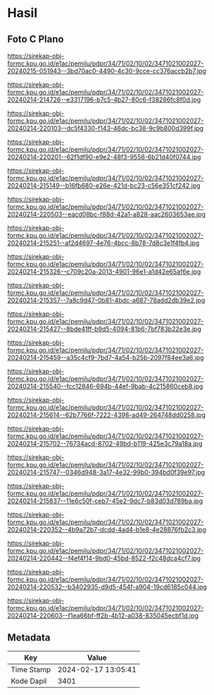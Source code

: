 # Hasil

## Foto C Plano

https://sirekap-obj-formc.kpu.go.id/e1ac/pemilu/pdpr/34/71/02/10/02/3471021002027-20240215-051943--3bd70ac0-4490-4c30-9cce-cc376accb2b7.jpg

https://sirekap-obj-formc.kpu.go.id/e1ac/pemilu/pdpr/34/71/02/10/02/3471021002027-20240214-214726--e3317196-b7c5-4b27-80c6-f38286fc8f0d.jpg

https://sirekap-obj-formc.kpu.go.id/e1ac/pemilu/pdpr/34/71/02/10/02/3471021002027-20240214-220103--dc5f4330-f143-46dc-bc38-9c9b800d399f.jpg

https://sirekap-obj-formc.kpu.go.id/e1ac/pemilu/pdpr/34/71/02/10/02/3471021002027-20240214-220201--62f1df90-e9e2-48f3-9558-6b21d40f0744.jpg

https://sirekap-obj-formc.kpu.go.id/e1ac/pemilu/pdpr/34/71/02/10/02/3471021002027-20240214-215149--b16fb680-e26e-421d-bc23-c56e351cf242.jpg

https://sirekap-obj-formc.kpu.go.id/e1ac/pemilu/pdpr/34/71/02/10/02/3471021002027-20240214-220503--eacd08bc-f88d-42a1-a828-aac2603653ae.jpg

https://sirekap-obj-formc.kpu.go.id/e1ac/pemilu/pdpr/34/71/02/10/02/3471021002027-20240214-215251--af2d4697-4e76-4bcc-8b78-7d8c3e1f4fb4.jpg

https://sirekap-obj-formc.kpu.go.id/e1ac/pemilu/pdpr/34/71/02/10/02/3471021002027-20240214-215326--c709c20a-2013-4901-96e1-a1d42e65af6e.jpg

https://sirekap-obj-formc.kpu.go.id/e1ac/pemilu/pdpr/34/71/02/10/02/3471021002027-20240214-215357--7a8c9d47-0b81-4bdc-a687-78add2db39e2.jpg

https://sirekap-obj-formc.kpu.go.id/e1ac/pemilu/pdpr/34/71/02/10/02/3471021002027-20240214-215427--8bde41ff-b9d5-4094-81b6-7bf783b22e3e.jpg

https://sirekap-obj-formc.kpu.go.id/e1ac/pemilu/pdpr/34/71/02/10/02/3471021002027-20240214-215459--a35c4cf9-7bd7-4a54-b25b-2097f84ee3a6.jpg

https://sirekap-obj-formc.kpu.go.id/e1ac/pemilu/pdpr/34/71/02/10/02/3471021002027-20240214-215540--fcc12846-694b-44ef-9bab-4c215860ceb8.jpg

https://sirekap-obj-formc.kpu.go.id/e1ac/pemilu/pdpr/34/71/02/10/02/3471021002027-20240214-215614--62b7766f-7222-4398-ad49-264748dd0258.jpg

https://sirekap-obj-formc.kpu.go.id/e1ac/pemilu/pdpr/34/71/02/10/02/3471021002027-20240214-215702--76734acd-8702-49bd-b119-425e3c79a18a.jpg

https://sirekap-obj-formc.kpu.go.id/e1ac/pemilu/pdpr/34/71/02/10/02/3471021002027-20240214-215747--0346d948-3a17-4e32-99b0-394bd0f39e97.jpg

https://sirekap-obj-formc.kpu.go.id/e1ac/pemilu/pdpr/34/71/02/10/02/3471021002027-20240214-215837--11e6c50f-ceb7-45e2-9dc7-b83d03d789ba.jpg

https://sirekap-obj-formc.kpu.go.id/e1ac/pemilu/pdpr/34/71/02/10/02/3471021002027-20240214-220352--4b9a72b7-dcdd-4ad4-b1e8-4e28876fb2c3.jpg

https://sirekap-obj-formc.kpu.go.id/e1ac/pemilu/pdpr/34/71/02/10/02/3471021002027-20240214-220442--f4ef4f14-9bd0-45bd-8522-f2c48dca4cf7.jpg

https://sirekap-obj-formc.kpu.go.id/e1ac/pemilu/pdpr/34/71/02/10/02/3471021002027-20240214-220532--b3402935-d9d5-454f-a904-19cd6185c044.jpg

https://sirekap-obj-formc.kpu.go.id/e1ac/pemilu/pdpr/34/71/02/10/02/3471021002027-20240214-220603--f1ea66bf-ff2b-4b12-a038-835045ecbf1d.jpg


## Metadata

| Key        | Value               |
| ---------- | ------------------- |
| Time Stamp | 2024-02-17 13:05:41 |
| Kode Dapil | 3401                |



